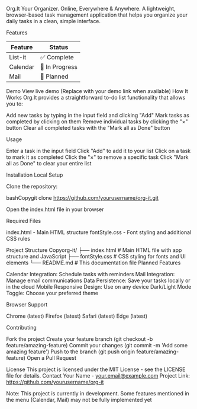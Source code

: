 
Org.It
Your Organizer. Online, Everywhere & Anywhere.
A lightweight, browser-based task management application that helps you organize your daily tasks in a clean, simple interface.


Features

| Feature | Status |
|---------|--------|
| List-it | ✅ Complete |
| Calendar | 🚧 In Progress |
| Mail | 📅 Planned |

Demo
View live demo (Replace with your demo link when available)
How It Works
Org.It provides a straightforward to-do list functionality that allows you to:

Add new tasks by typing in the input field and clicking "Add"
Mark tasks as completed by clicking on them
Remove individual tasks by clicking the "×" button
Clear all completed tasks with the "Mark all as Done" button

Usage

Enter a task in the input field
Click "Add" to add it to your list
Click on a task to mark it as completed
Click the "×" to remove a specific task
Click "Mark all as Done" to clear your entire list

Installation
Local Setup

Clone the repository:

bashCopygit clone https://github.com/yourusername/org-it.git

Open the index.html file in your browser

Required Files

index.html - Main HTML structure
fontStyle.css - Font styling and additional CSS rules

Project Structure
Copyorg-it/
├── index.html          # Main HTML file with app structure and JavaScript
├── fontStyle.css       # CSS styling for fonts and UI elements
└── README.md           # This documentation file
Planned Features

Calendar Integration: Schedule tasks with reminders
Mail Integration: Manage email communications
Data Persistence: Save your tasks locally or in the cloud
Mobile Responsive Design: Use on any device
Dark/Light Mode Toggle: Choose your preferred theme

Browser Support

Chrome (latest)
Firefox (latest)
Safari (latest)
Edge (latest)

Contributing

Fork the project
Create your feature branch (git checkout -b feature/amazing-feature)
Commit your changes (git commit -m 'Add some amazing feature')
Push to the branch (git push origin feature/amazing-feature)
Open a Pull Request

License
This project is licensed under the MIT License - see the LICENSE file for details.
Contact
Your Name - your.email@example.com
Project Link: https://github.com/yourusername/org-it

Note: This project is currently in development. Some features mentioned in the menu (Calendar, Mail) may not be fully implemented yet
